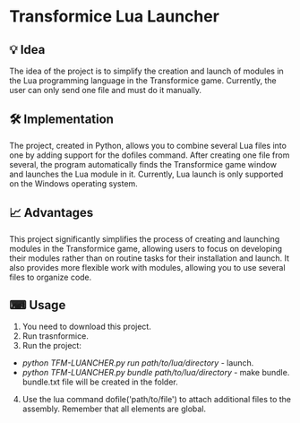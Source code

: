 # Transformice Lua Launcher
## 💡 Idea
The idea of the project is to simplify the creation and launch of modules in the Lua programming language in the Transformice game. Currently, the user can only send one file and must do it manually.

## 🛠 Implementation
The project, created in Python, allows you to combine several Lua files into one by adding support for the dofiles command. After creating one file from several, the program automatically finds the Transformice game window and launches the Lua module in it. Currently, Lua launch is only supported on the Windows operating system.

## 📈 Advantages
This project significantly simplifies the process of creating and launching modules in the Transformice game, allowing users to focus on developing their modules rather than on routine tasks for their installation and launch. It also provides more flexible work with modules, allowing you to use several files to organize code.

## ⌨ Usage
1. You need to download this project.
2. Run trasnformice.
3. Run the project: 
- *python TFM-LUANCHER.py run path/to/lua/directory* - launch.
- *python TFM-LUANCHER.py bundle path/to/lua/directory* - make bundle. bundle.txt file will be created in the folder.
4. Use the lua command dofile('path/to/file') to attach additional files to the assembly. Remember that all elements are global.
